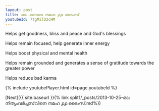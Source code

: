 ```yaml
---
layout: post
title: ഓം ലാഘവ നമഹ ൧൧ ടൈംസ്
youtubeId: 7tgMilD2cHM
---
```

 
 
Helps get goodness, bliss and peace and God's blessings
 
Helps remain focused, help generate inner energy 
 
Helps boost physical and mental health 
 
Helps remain grounded and generates a sense of gratitude towards the greater power 
 
Helps reduce bad karma
 
 
 
 


{% include youtubePlayer.html id=page.youtubeId %}
 
[Next]({{ site.baseurl }}{% link  split1/_posts/2013-10-25-ഓം നിത്യംവർച്ചസ്‌വിനെ നമഹ ൧൧ ടൈംസ്.md%})
 

